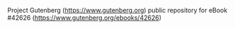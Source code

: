Project Gutenberg (https://www.gutenberg.org) public repository for eBook #42626 (https://www.gutenberg.org/ebooks/42626)
